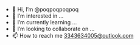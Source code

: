 - 👋 Hi, I’m @poqpoqpoqpoq
- 👀 I’m interested in ...
- 🌱 I’m currently learning ...
- 💞️ I’m looking to collaborate on ...
- 📫 How to reach me 3343634005@outlook.com

<!---
poqpoqpoqpoq/poqpoqpoqpoq is a ✨ special ✨ repository because its `README.md` (this file) appears on your GitHub profile.
You can click the Preview link to take a look at your changes.
--->
